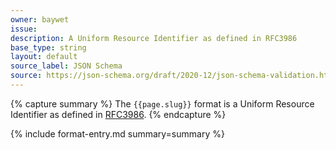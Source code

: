 ```yaml
---
owner: baywet
issue:
description: A Uniform Resource Identifier as defined in RFC3986
base_type: string
layout: default
source_label: JSON Schema
source: https://json-schema.org/draft/2020-12/json-schema-validation.html#name-resource-identifiers
---
```


{% capture summary %}
The `{{page.slug}}` format is a Uniform Resource Identifier as defined in [RFC3986](https://www.rfc-editor.org/rfc/rfc3986.html).
{% endcapture %}

{% include format-entry.md summary=summary %}
